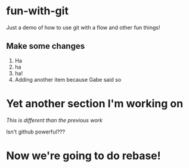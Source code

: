 # fun-with-git

Just a demo of how to use git with a flow and other fun things!

## Make some changes

1. Ha
2. ha
3. ha!
4. Adding another item because Gabe said so

# Yet another section I'm working on

_This is different than the previous work_

Isn't github powerful???

# Now we're going to do rebase!
